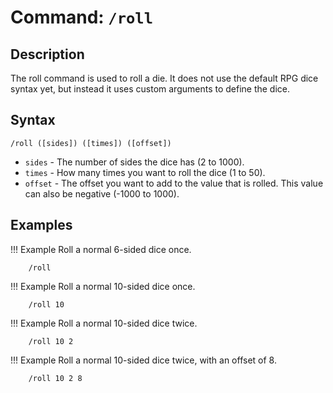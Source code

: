 # **Command:** `/roll`

## **Description**

The roll command is used to roll a die. It does not use the default RPG dice syntax yet, but instead it uses custom arguments to define the dice.

## **Syntax**

    /roll ([sides]) ([times]) ([offset])

- `sides` - The number of sides the dice has (2 to 1000).
- `times` - How many times you want to roll the dice (1 to 50).
- `offset` - The offset you want to add to the value that is rolled. This value can also be negative (-1000 to 1000).

## **Examples**

!!! Example
    Roll a normal 6-sided dice once.

        /roll

!!! Example
    Roll a normal 10-sided dice once.

        /roll 10

!!! Example
    Roll a normal 10-sided dice twice.

        /roll 10 2

!!! Example
    Roll a normal 10-sided dice twice, with an offset of 8.

        /roll 10 2 8